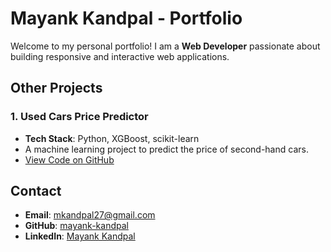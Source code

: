 # Mayank Kandpal - Portfolio

Welcome to my personal portfolio! I am a **Web Developer** passionate about building responsive and interactive web applications.

## Other Projects

### 1. **Used Cars Price Predictor**
   - **Tech Stack**: Python, XGBoost, scikit-learn
   - A machine learning project to predict the price of second-hand cars.
   - [View Code on GitHub](https://github.com/Makbook12/Used-Cars-Price-Predictor)

## Contact

- **Email**: mkandpal27@gmail.com
- **GitHub**: [mayank-kandpal](https://github.com/mayank-kandpal)
- **LinkedIn**: [Mayank Kandpal](https://www.linkedin.com/in/mayank-kandpal)

